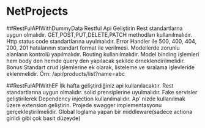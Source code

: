 
# NetProjects

##RestFulAPIWithDummyData
Restful Api Geliştirin
Rest standartlarna uygun olmalıdır.
GET,POST,PUT,DELETE,PATCH methodları kullanılmalıdır.
Http status code standartlarına uyulmalıdır. Error Handler ile 500, 400, 404, 200, 201 hatalarının standart format ile verilmesi.
Modellerde zorunlu alanların kontrolü yapılmalıdır.
Routing kullanılmalıdır.
Model binding işlemleri hem body den hemde query den yapılacak şekilde örneklendirilmelidir.
Bonus:Standart crud işlemlerine ek olarak, listeleme ve sıralama işlevleride eklenmelidir. Örn: /api/products/list?name=abc

##RestFulAPIWithEF
İlk hafta geliştirdiğiniz api kullanılacaktır.
Rest standartlarına uygun olmalıdır.
solid prensiplerine uyulmalıdır.
Fake servisler geliştirilerek Dependency injection kullanılmalıdır.
Ap’ nizde kullanılmak üzere extension geliştirin.
Projede swagger implementasyonu gerçekleştirilmelidir.
Global loglama yapan bir middleware(sadece actiona girildi gibi çok basit düzeyde)
